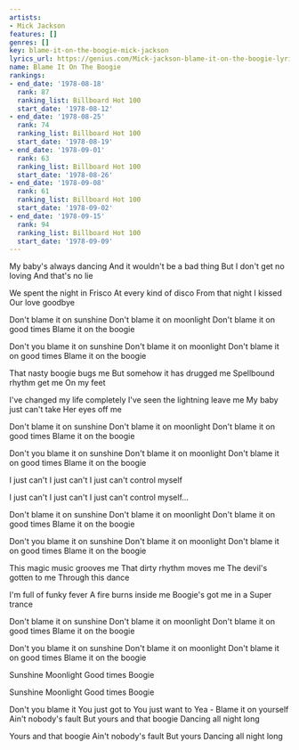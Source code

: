 ```yaml
---
artists:
- Mick Jackson
features: []
genres: []
key: blame-it-on-the-boogie-mick-jackson
lyrics_url: https://genius.com/Mick-jackson-blame-it-on-the-boogie-lyrics
name: Blame It On The Boogie
rankings:
- end_date: '1978-08-18'
  rank: 87
  ranking_list: Billboard Hot 100
  start_date: '1978-08-12'
- end_date: '1978-08-25'
  rank: 74
  ranking_list: Billboard Hot 100
  start_date: '1978-08-19'
- end_date: '1978-09-01'
  rank: 63
  ranking_list: Billboard Hot 100
  start_date: '1978-08-26'
- end_date: '1978-09-08'
  rank: 61
  ranking_list: Billboard Hot 100
  start_date: '1978-09-02'
- end_date: '1978-09-15'
  rank: 94
  ranking_list: Billboard Hot 100
  start_date: '1978-09-09'
---
```

My baby's always dancing
And it wouldn't be a bad thing
But I don't get no loving
And that's no lie

We spent the night in Frisco
At every kind of disco
From that night I kissed
Our love goodbye

Don't blame it on sunshine
Don't blame it on moonlight
Don't blame it on good times
Blame it on the boogie

Don't you blame it on sunshine
Don't blame it on moonlight
Don't blame it on good times
Blame it on the boogie

That nasty boogie bugs me
But somehow it has drugged me
Spellbound rhythm get me
On my feet

I've changed my life completely
I've seen the lightning leave me
My baby just can't take
Her eyes off me

Don't blame it on sunshine
Don't blame it on moonlight
Don't blame it on good times
Blame it on the boogie

Don't you blame it on sunshine
Don't blame it on moonlight
Don't blame it on good times
Blame it on the boogie

I just can't
I just can't
I just can't control myself

I just can't
I just can't
I just can't control myself...

Don't blame it on sunshine
Don't blame it on moonlight
Don't blame it on good times
Blame it on the boogie

Don't you blame it on sunshine
Don't blame it on moonlight
Don't blame it on good times
Blame it on the boogie

This magic music grooves me
That dirty rhythm moves me
The devil's gotten to me
Through this dance

I'm full of funky fever
A fire burns inside me
Boogie's got me in a
Super trance

Don't blame it on sunshine
Don't blame it on moonlight
Don't blame it on good times
Blame it on the boogie

Don't you blame it on sunshine
Don't blame it on moonlight
Don't blame it on good times
Blame it on the boogie

Sunshine
Moonlight
Good times
Boogie

Sunshine
Moonlight
Good times
Boogie

Don't you blame it
You just got to
You just want to
Yea -
Blame it on yourself
Ain't nobody's fault
But yours and that boogie
Dancing all night long

Yours and that boogie
Ain't nobody's fault
But yours
Dancing all night long
